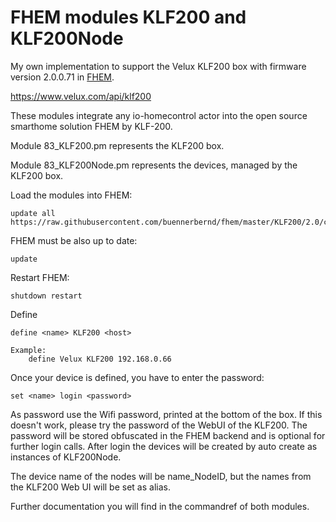 # FHEM modules KLF200 and KLF200Node

My own implementation to support the Velux KLF200 box with firmware version 2.0.0.71 in [FHEM](https://www.fhem.de/).

https://www.velux.com/api/klf200

These modules integrate any io-homecontrol actor into the open source smarthome solution FHEM by KLF-200.

Module 83_KLF200.pm represents the KLF200 box.

Module 83_KLF200Node.pm represents the devices, managed by the KLF200 box.

Load the modules into FHEM:

    update all https://raw.githubusercontent.com/buennerbernd/fhem/master/KLF200/2.0/controls_KLF200.txt
FHEM must be also up to date:

    update
Restart FHEM:
    
    shutdown restart

Define

    define <name> KLF200 <host>

    Example:
        define Velux KLF200 192.168.0.66
        
Once your device is defined, you have to enter the password:

    set <name> login <password>

As password use the Wifi password, printed at the bottom of the box. If this doesn't work, please try the password of the WebUI of the KLF200. The password will be stored obfuscated in the FHEM backend and is optional for further login calls.
After login the devices will be created by auto create as instances of KLF200Node.

The device name of the nodes will be name_NodeID, but the names from the KLF200 Web UI will be set as alias.
  
Further documentation you will find in the commandref of both modules. 
